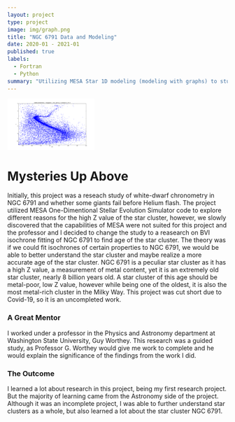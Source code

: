 ```yaml
---
layout: project
type: project
image: img/graph.png
title: "NGC 6791 Data and Modeling"
date: 2020-01 - 2021-01
published: true
labels:
  - Fortran
  - Python
summary: "Utilizing MESA Star 1D modeling (modeling with graphs) to study NGC 6791"
---
```


<div class="text-center p-4">
  <img width="200px" src="../img/graph.png"  >
</div>

# Mysteries Up Above
Initially, this project was a reseach study of white-dwarf chronometry in NGC 6791 and whether some giants fail before Helium flash. The project utilized MESA One-Dimentional Stellar Evolution Simulator code to explore different reasons for the high Z value of the star cluster, however, we slowly discovered that the capabilities of MESA were not suited for this project and the professor and I decided to change the study to a reasearch on BVI isochrone fitting of NGC 6791 to find age of the star cluster. The theory was if we could fit isochrones of certain properties to NGC 6791, we would be able to better understand the star cluster and maybe realize a more accurate age of the star cluster.
NGC 6791 is a peculiar star cluster as it has a high Z value, a measurement of metal content, yet it is an extremely old star cluster, nearly 8 billion years old. A star cluster of this age should be metal-poor, low Z value, however while being one of the oldest, it is also the most metal-rich cluster in the Milky Way. 
This project was cut short due to Covid-19, so it is an uncompleted work. 

### A Great Mentor
I worked under a professor in the Physics and Astronomy department at Washington State University, Guy Worthey. This research was a guided study, as Professor G. Worthey would give me work to complete and he would explain the significance of the findings from the work I did.

### The Outcome
I learned a lot about research in this project, being my first research project. But the majority of learning came from the Astronomy side of the project. Although it was an incomplete project, I was able to further understand star clusters as a whole, but also learned a lot about the star cluster NGC 6791.
